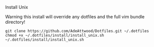 Install Unix

Warning this install will override any dotfiles and the full vim bundle directory!
```
git clone https://github.com/AdeAttwood/Dotfiles.git ~/.dotfiles
chmod +x ~/.dotfiles/install/install_unix.sh
~/.dotfiles/install/install_unix.sh
```

